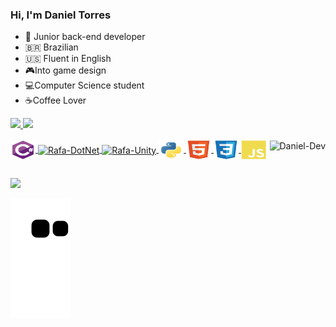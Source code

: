 ### Hi, I'm Daniel Torres

- 🌱 Junior back-end developer
- 🇧🇷 Brazilian
- 🇺🇸 Fluent in English
- 🎮Into game design
- 💻Computer Science student
- ☕Coffee Lover

 <div>
  <a href="https://github.com/Danatorr">
  <img height="180em" src="https://github-readme-stats.vercel.app/api?username=Danatorr&show_icons=true&theme=omni&include_all_commits=true&count_private=true"/>
  <img height="180em" src="https://github-readme-stats.vercel.app/api/top-langs/?username=Danatorr&layout=compact&langs_count=7&theme=omni"/>
</div>

  <div style="display: inline_block"><br>
  <img align="center" alt="Rafa-Csharp" height="30" width="40" src="https://raw.githubusercontent.com/devicons/devicon/master/icons/csharp/csharp-original.svg">
  <img  align="center" alt="Rafa-DotNet"height="30" width="40" src="https://cdn.jsdelivr.net/gh/devicons/devicon/icons/dot-net/dot-net-plain.svg" />
  <img align="center" alt="Rafa-Unity" height="30" width="40" src="https://cdn.jsdelivr.net/gh/devicons/devicon/icons/unity/unity-original.svg">
  <img align="center" alt="Rafa-Python" height="30" width="40" src="https://raw.githubusercontent.com/devicons/devicon/9f4f5cdb393299a81125eb5127929ea7bfe42889/icons/python/python-original.svg">
  <img align="center" alt="Rafa-HTML" height="30" width="40" src="https://raw.githubusercontent.com/devicons/devicon/master/icons/html5/html5-original.svg">
  <img align="center" alt="Rafa-CSS" height="30" width="40" src="https://raw.githubusercontent.com/devicons/devicon/master/icons/css3/css3-original.svg">
  <img align="center" alt="Rafa-Js" height="30" width="40" src="https://raw.githubusercontent.com/devicons/devicon/master/icons/javascript/javascript-plain.svg">
  <img align="right" alt="Daniel-Dev" src="https://media0.giphy.com/media/xcTfTzzAcMDQje8U7l/giphy.gif?cid=790b76112e40dbf9c489dc1315ed5b380edcb2da28fb440b&rid=giphy.gif&ct=g">
  
</div>
  
 ## 
  
 <div>
 
  <a href="https://www.linkedin.com/in/daniel-torres-dev/" target="_blank"><img src="https://img.shields.io/badge/-LinkedIn-%230077B5?style=for-the-badge&logo=linkedin&logoColor=white" target="_blank"></a>   
 </div>

![Snake animation](https://github.com/Danatorr/Danatorr/blob/output/github-contribution-grid-snake.svg)

